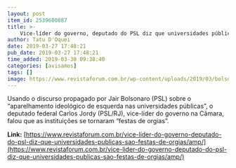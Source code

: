 ```yaml
---
layout: post
item_id: 2539680887
title: >-
    Vice-líder do governo, deputado do PSL diz que universidades públicas são “festas de orgias”
author: Tatu D'Oquei
date: 2019-03-27 17:48:21
pub_date: 2019-03-27 17:48:21
time_added: 2019-03-30 09:38:40
categories: [avisamos]
tags: []
image: https://www.revistaforum.com.br/wp-content/uploads/2019/03/bolsonaro-carlos-jordy-flavio-bolsonaro.jpg
---
```


Usando o discurso propagado por Jair Bolsonaro (PSL) sobre o “aparelhamento ideológico de esquerda nas universidades públicas”, o deputado federal Carlos Jordy (PSL/RJ), vice-líder do governo na Câmara, falou que as instituições se tornaram “festas de orgias”.

**Link:** [https://www.revistaforum.com.br/vice-lider-do-governo-deputado-do-psl-diz-que-universidades-publicas-sao-festas-de-orgias/amp/](https://www.revistaforum.com.br/vice-lider-do-governo-deputado-do-psl-diz-que-universidades-publicas-sao-festas-de-orgias/amp/)

